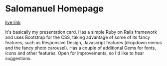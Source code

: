 # Salomanuel Homepage

[live link](http://salomanuel.herokuapp.com/?lipi=urn%3Ali%3Apage%3Ad_flagship3_profile_view_base%3BAiI52u3DQX%2BgeqCg1YuHmA%3D%3D)

It's basically my presentation card.
Has a simple Ruby on Rails framework and uses Bootstrap for the CSS, taking advantage of some of its fancy features, such as Responsive Design, Javascript features (dropdown menus and the fancy photo carousel). Has a couple of additional Gems for fonts, icons and other features.
Open for improvements, so I'd like to hear suggestions.